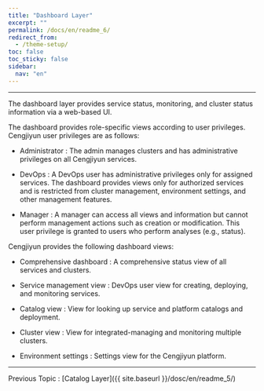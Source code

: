 ```yaml
---
title: "Dashboard Layer"
excerpt: ""
permalink: /docs/en/readme_6/
redirect_from:
  - /theme-setup/
toc: false
toc_sticky: false
sidebar:
  nav: "en"
---
```



---

The dashboard layer provides service status, monitoring, and cluster status information via a web-based UI.

The dashboard provides role-specific views according to user privileges. Cengjiyun user privileges are as follows:

* Administrator : The admin manages clusters and has administrative privileges on all Cengjiyun services.

* DevOps : A DevOps user has administrative privileges only for assigned services. The dashboard provides views only for authorized services and is restricted from cluster management, environment settings, and other management features.

* Manager : A manager can access all views and information but cannot perform management actions such as creation or modification. This user privilege is granted to users who perform analyses \(e.g., status\).

Cengjiyun provides the following dashboard views:

* Comprehensive dashboard : A comprehensive status view of all services and clusters.

* Service management view :  DevOps user view for creating, deploying, and monitoring services.

* Catalog view :  View for looking up service and platform catalogs and deployment.

* Cluster view :  View for integrated-managing and monitoring multiple clusters.

* Environment settings :  Settings view for the Cengjiyun platform.

---

Previous Topic : [Catalog Layer]({{ site.baseurl }}/dosc/en/readme_5/)
